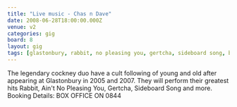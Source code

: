 ```yaml
---
title: "Live music - Chas n Dave"
date: 2008-06-28T18:00:00.000Z
venue: v2
categories: gig
board: 8
layout: gig
tags: [glastonbury, rabbit, no pleasing you, gertcha, sideboard song, booking details]
---
```

The legendary cockney duo have a cult following of young and old after appearing at Glastonbury in 2005 and 2007.   They will perform their greatest hits Rabbit, Ain't No Pleasing You, Gertcha, Sideboard Song and more.  Booking Details: BOX OFFICE ON 0844